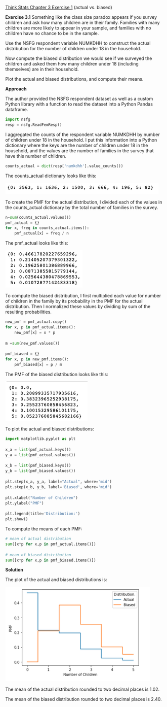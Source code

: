 [Think Stats Chapter 3 Exercise 1](http://greenteapress.com/thinkstats2/html/thinkstats2004.html#toc31) (actual vs. biased)

**Exercise 3.1** Something like the class size paradox appears if you survey children and ask how many children are in their family. Families with many children are more likely to appear in your sample, and families with no children have no chance to be in the sample.

Use the NSFG respondent variable NUMKDHH to construct the actual distribution for the number of children under 18 in the household.

Now compute the biased distribution we would see if we surveyed the children and asked them how many children under 18 (including themselves) are in their household.

Plot the actual and biased distributions, and compute their means.



**Approach**

The author provided the NSFG respondent dataset as well as a custom Python library with a function to read the dataset into a Python Pandas dataframe.

```python
import nsfg
resp = nsfg.ReadFemResp()
```

I aggregated the counts of the respondent variable NUMKDHH by number of children under 18 in the household.  I put this information into a Python dictionary where the keys are the number of children under 18 in the household, and the values are the number of families in the survey that have this number of children. 

```python
counts_actual = dict(resp['numkdhh'].value_counts())
```

The counts_actual dictionary looks like this:

![Exercise3_1_dictionary](../../img/ex3_1_image1.png)

To create the PMF for the actual distribution, I divided each of the values in the counts_actual dictionary by the total number of families in the survey. 

```python
n=sum(counts_actual.values())
pmf_actual = {}
for x, freq in counts_actual.items():
    pmf_actual[x] = freq / n
```

The pmf_actual looks like this: 

![Exercise3_1_pmf](../../img/ex3_1_pmf_a.png)

To compute the biased distribution, I first multiplied each value for number of children in the family by its probability in the PMF for the actual distribution. Then I normalized these values by dividing by sum of the resulting probabilities.  

```python
new_pmf = pmf_actual.copy()
for x, p in pmf_actual.items():
    new_pmf[x] = x * p
    
m =sum(new_pmf.values())

pmf_biased = {}
for x, p in new_pmf.items():
    pmf_biased[x] = p / m   
```

The PMF of the biased distribution looks like this:

![Exercise3_1_pmf](../../img/ex3_1_pmf_b.png)

To plot the actual and biased distributions:

```python
import matplotlib.pyplot as plt

x_a = list(pmf_actual.keys())
y_a = list(pmf_actual.values())

x_b = list(pmf_biased.keys())
y_b = list(pmf_biased.values())

plt.step(x_a, y_a, label="Actual", where='mid')
plt.step(x_b, y_b, label='Biased', where='mid')

plt.xlabel("Number of Children")
plt.ylabel("PMF")

plt.legend(title='Distribution:')
plt.show()
```



To compute the means of each PMF:

```python
# mean of actual distribution
sum([x*p for x,p in pmf_actual.items()])

# mean of biased distribution
sum([x*p for x,p in pmf_biased.items()])
```



**Solution**

The plot of the actual and biased distributions is:

![Exercise3_1_pmf](../../img/ex3_1_plot.png)

The mean of the actual distribution rounded to two decimal places is 1.02.

The mean of the biased distribution rounded to two decimal places is 2.40.

















